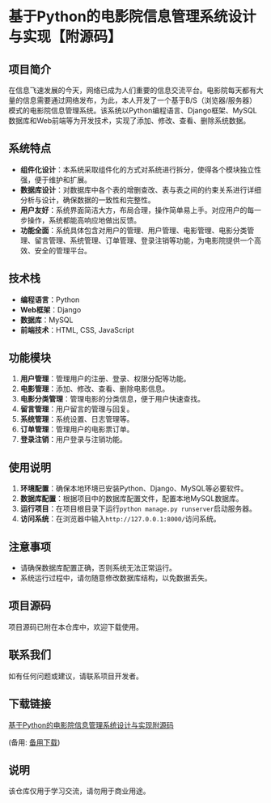 # 基于Python的电影院信息管理系统设计与实现【附源码】

## 项目简介

在信息飞速发展的今天，网络已成为人们重要的信息交流平台。电影院每天都有大量的信息需要通过网络发布，为此，本人开发了一个基于B/S（浏览器/服务器）模式的电影院信息管理系统。该系统以Python编程语言、Django框架、MySQL数据库和Web前端等为开发技术，实现了添加、修改、查看、删除系统数据。

## 系统特点

- **组件化设计**：本系统采取组件化的方式对系统进行拆分，使得各个模块独立性强，便于维护和扩展。
- **数据库设计**：对数据库中各个表的增删查改、表与表之间的约束关系进行详细分析与设计，确保数据的一致性和完整性。
- **用户友好**：系统界面简洁大方，布局合理，操作简单易上手。对应用户的每一步操作，系统都能高响应地做出反馈。
- **功能全面**：系统具体包含对用户的管理、用户管理、电影管理、电影分类管理、留言管理、系统管理、订单管理、登录注销等功能，为电影院提供一个高效、安全的管理平台。

## 技术栈

- **编程语言**：Python
- **Web框架**：Django
- **数据库**：MySQL
- **前端技术**：HTML, CSS, JavaScript

## 功能模块

1. **用户管理**：管理用户的注册、登录、权限分配等功能。
2. **电影管理**：添加、修改、查看、删除电影信息。
3. **电影分类管理**：管理电影的分类信息，便于用户快速查找。
4. **留言管理**：用户留言的管理与回复。
5. **系统管理**：系统设置、日志管理等。
6. **订单管理**：管理用户的电影票订单。
7. **登录注销**：用户登录与注销功能。

## 使用说明

1. **环境配置**：确保本地环境已安装Python、Django、MySQL等必要软件。
2. **数据库配置**：根据项目中的数据库配置文件，配置本地MySQL数据库。
3. **运行项目**：在项目根目录下运行`python manage.py runserver`启动服务器。
4. **访问系统**：在浏览器中输入`http://127.0.0.1:8000/`访问系统。

## 注意事项

- 请确保数据库配置正确，否则系统无法正常运行。
- 系统运行过程中，请勿随意修改数据库结构，以免数据丢失。

## 项目源码

项目源码已附在本仓库中，欢迎下载使用。

## 联系我们

如有任何问题或建议，请联系项目开发者。

## 下载链接
[基于Python的电影院信息管理系统设计与实现附源码](https://pan.quark.cn/s/c1d2261755a5) 

(备用: [备用下载](https://pan.baidu.com/s/1nQHYpEwFjbNmjlLUajh-Fw?pwd=1234))

## 说明

该仓库仅用于学习交流，请勿用于商业用途。
